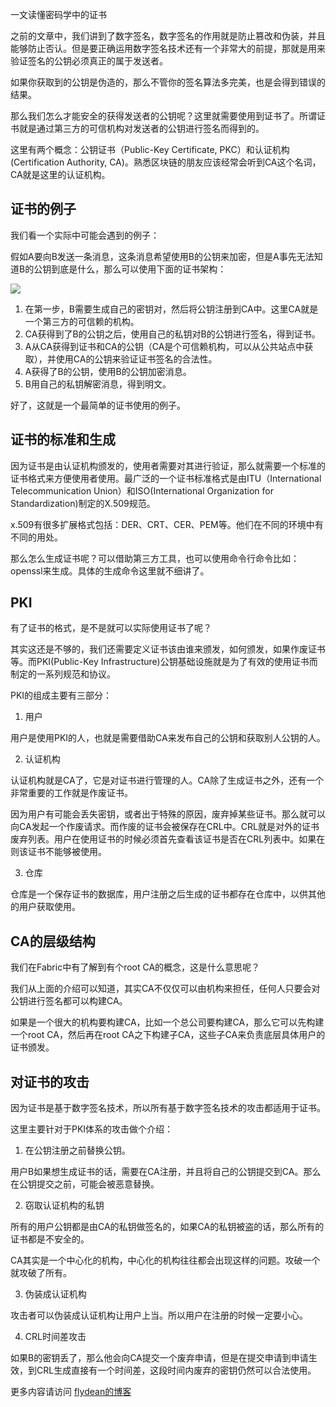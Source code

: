 一文读懂密码学中的证书

之前的文章中，我们讲到了数字签名，数字签名的作用就是防止篡改和伪装，并且能够防止否认。但是要正确运用数字签名技术还有一个非常大的前提，那就是用来验证签名的公钥必须真正的属于发送者。

如果你获取到的公钥是伪造的，那么不管你的签名算法多完美，也是会得到错误的结果。

那么我们怎么才能安全的获得发送者的公钥呢？这里就需要使用到证书了。所谓证书就是通过第三方的可信机构对发送者的公钥进行签名而得到的。

这里有两个概念：公钥证书（Public-Key Certificate, PKC）和认证机构(Certification Authority, CA)。熟悉区块链的朋友应该经常会听到CA这个名词，CA就是这里的认证机构。

## 证书的例子

我们看一个实际中可能会遇到的例子：

假如A要向B发送一条消息，这条消息希望使用B的公钥来加密，但是A事先无法知道B的公钥到底是什么，那么可以使用下面的证书架构：

![](https://img-blog.csdnimg.cn/20200330222539543.png)

1. 在第一步，B需要生成自己的密钥对，然后将公钥注册到CA中。这里CA就是一个第三方的可信赖的机构。
2. CA获得到了B的公钥之后，使用自己的私钥对B的公钥进行签名，得到证书。
3. A从CA获得到证书和CA的公钥（CA是个可信赖机构，可以从公共站点中获取），并使用CA的公钥来验证证书签名的合法性。
4. A获得了B的公钥，使用B的公钥加密消息。
5. B用自己的私钥解密消息，得到明文。

好了，这就是一个最简单的证书使用的例子。

## 证书的标准和生成

因为证书是由认证机构颁发的，使用者需要对其进行验证，那么就需要一个标准的证书格式来方便使用者使用。最广泛的一个证书标准格式是由ITU（International Telecommunication Union）和ISO(International Organization for Standardization)制定的X.509规范。

x.509有很多扩展格式包括：DER、CRT、CER、PEM等。他们在不同的环境中有不同的用处。

那么怎么生成证书呢？可以借助第三方工具，也可以使用命令行命令比如：openssl来生成。具体的生成命令这里就不细讲了。

## PKI

有了证书的格式，是不是就可以实际使用证书了呢？

其实这还是不够的，我们还需要定义证书该由谁来颁发，如何颁发，如果作废证书等。而PKI(Public-Key Infrastructure)公钥基础设施就是为了有效的使用证书而制定的一系列规范和协议。

PKI的组成主要有三部分：

1. 用户

用户是使用PKI的人，也就是需要借助CA来发布自己的公钥和获取别人公钥的人。

2. 认证机构

认证机构就是CA了，它是对证书进行管理的人。CA除了生成证书之外，还有一个非常重要的工作就是作废证书。

因为用户有可能会丢失密钥，或者出于特殊的原因，废弃掉某些证书。那么就可以向CA发起一个作废请求。而作废的证书会被保存在CRL中。CRL就是对外的证书废弃列表。用户在使用证书的时候必须首先查看该证书是否在CRL列表中。如果在则该证书不能够被使用。

3. 仓库

仓库是一个保存证书的数据库，用户注册之后生成的证书都存在仓库中，以供其他的用户获取使用。

## CA的层级结构

我们在Fabric中有了解到有个root CA的概念，这是什么意思呢？

我们从上面的介绍可以知道，其实CA不仅仅可以由机构来担任，任何人只要会对公钥进行签名都可以构建CA。

如果是一个很大的机构要构建CA，比如一个总公司要构建CA，那么它可以先构建一个root CA，然后再在root CA之下构建子CA，这些子CA来负责底层具体用户的证书颁发。

## 对证书的攻击

因为证书是基于数字签名技术，所以所有基于数字签名技术的攻击都适用于证书。

这里主要针对于PKI体系的攻击做个介绍：

1. 在公钥注册之前替换公钥。

用户B如果想生成证书的话，需要在CA注册，并且将自己的公钥提交到CA。那么在公钥提交之前，可能会被恶意替换。

2. 窃取认证机构的私钥

所有的用户公钥都是由CA的私钥做签名的，如果CA的私钥被盗的话，那么所有的证书都是不安全的。

CA其实是一个中心化的机构，中心化的机构往往都会出现这样的问题。攻破一个就攻破了所有。

3. 伪装成认证机构

攻击者可以伪装成认证机构让用户上当。所以用户在注册的时候一定要小心。

4. CRL时间差攻击

如果B的密钥丢了，那么他会向CA提交一个废弃申请，但是在提交申请到申请生效，到CRL生成直接有一个时间差，这段时间内废弃的密钥仍然可以合法使用。

更多内容请访问 [flydean的博客](www.flydean.com)




